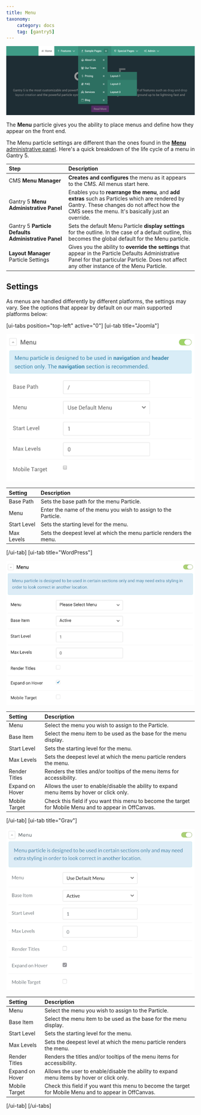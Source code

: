 ```yaml
---
title: Menu
taxonomy:
    category: docs
    tag: [gantry5]
---
```


![Menu](menu.png?classes=shadow,border)

The **Menu** particle gives you the ability to place menus and define how they appear on the front end.

The Menu particle settings are different than the ones found in the [**Menu** administrative panel](../../configure/menu-editor). Here's a quick breakdown of the life cycle of a menu in Gantry 5.

| Step                                       | Description                                                                                                                                                                                       |
| :-----                                     | :-----                                                                                                                                                                                            |
| CMS **Menu Manager**                       | **Creates and configures** the menu as it appears to the CMS. All menus start here.                                                                                                               |
| Gantry 5 **Menu Administrative Panel**     | Enables you to **rearrange the menu**, and **add extras** such as Particles which are rendered by Gantry. These changes do not affect how the CMS sees the menu. It's basically just an override. |
| Gantry 5 **Particle Defaults Administrative Panel** | Sets the default Menu Particle **display settings** for the outline. In the case of a default outline, this becomes the global default for the Menu particle.                                     |
| **Layout Manager** Particle Settings       | Gives you the ability to **override the settings** that appear in the Particle Defaults Administrative Panel for that particular Particle. Does not affect any other instance of the Menu Particle.        |

Settings
-----

As menus are handled differently by different platforms, the settings may vary. See the options that appear by default on our main supported platforms below:

[ui-tabs position="top-left" active="0"]
[ui-tab title="Joomla"]

![Settings](menu_settings_j.png?classes=shadow,border)

| Setting     | Description                                                         |
| :------     | :----------------------------------                                 |
| Base Path   | Sets the base path for the menu Particle.                           |
| Menu        | Enter the name of the menu you wish to assign to the Particle.      |
| Start Level | Sets the starting level for the menu.                               |
| Max Levels  | Sets the deepest level at which the menu particle renders the menu. |

[/ui-tab]
[ui-tab title="WordPress"]

![Settings](menu_settings_wp.png?classes=shadow,border)

| Setting         | Description                                                                                             |
| :------         | :----------------------------------                                                                     |
| Menu            | Select the menu you wish to assign to the Particle.                                                     |
| Base Item       | Select the menu item to be used as the base for the menu display.                                       |
| Start Level     | Sets the starting level for the menu.                                                                   |
| Max Levels      | Sets the deepest level at which the menu particle renders the menu.                                     |
| Render Titles   | Renders the titles and/or tooltips of the menu items for accessibility.                                 |
| Expand on Hover | Allows the user to enable/disable the ability to expand menu items by hover or click only.              |
| Mobile Target   | Check this field if you want this menu to become the target for Mobile Menu and to appear in OffCanvas. |

[/ui-tab]
[ui-tab title="Grav"]

![Settings](menu_settings_grav.png?classes=shadow,border)

| Setting         | Description                                                                                             |
| :------         | :----------------------------------                                                                     |
| Menu            | Select the menu you wish to assign to the Particle.                                                     |
| Base Item       | Select the menu item to be used as the base for the menu display.                                       |
| Start Level     | Sets the starting level for the menu.                                                                   |
| Max Levels      | Sets the deepest level at which the menu particle renders the menu.                                     |
| Render Titles   | Renders the titles and/or tooltips of the menu items for accessibility.                                 |
| Expand on Hover | Allows the user to enable/disable the ability to expand menu items by hover or click only.              |
| Mobile Target   | Check this field if you want this menu to become the target for Mobile Menu and to appear in OffCanvas. |

[/ui-tab]
[/ui-tabs]

